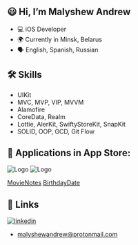 
## 😃 Hi, I’m Malyshew Andrew
- 💻 iOS Developer
- 🌍 Currently in Minsk, Belarus
- 🗣️ English, Spanish, Russian

## 🛠 Skills
- UIKit
- MVC, MVP, VIP, MVVM
- Alamofire
- CoreData, Realm
- Lottie, AlerKit, SwiftyStoreKit, SnapKit
- SOLID, OOP, GCD, Git Flow

## 📲 Applications in App Store:
![Logo](https://thumb.tildacdn.pub/tild3632-3832-4837-b939-336232346466/-/format/webp/APP_ICON_3.png) ![Logo](https://optim.tildacdn.pub/tild3038-3537-4034-b862-363734663232/-/format/webp/10.png) 

[MovieNotes](https://apps.apple.com/us/app/movienotes/id6477357057) [BirthdayDate](https://apps.apple.com/app/birthdaydate/id6477539640)

## 🔗 Links

[![linkedin](https://img.shields.io/badge/linkedin-0A66C2?style=for-the-badge&logo=linkedin&logoColor=white)](https://www.linkedin.com/in/malyshewandrew/)
- malyshewandrew@protonmail.com

